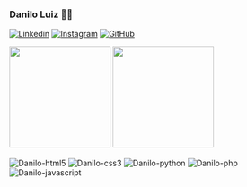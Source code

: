 ### Danilo Luiz 🙋‍♂️

[![Linkedin](https://img.shields.io/badge/LinkedIn-0077B5?style=for-the-badge&logo=linkedin&logoColor=white)](https://www.linkedin.com/in/danilo-nestrovick/) 
[![Instagram](https://img.shields.io/badge/Instagram-E4405F?style=for-the-badge&logo=instagram&logoColor=white)](https://www.instagram.com/nestrovick_10/) [![GitHub](https://img.shields.io/badge/GitHub-100000?style=for-the-badge&logo=github&logoColor=white)](https://github.com/Nestrovick/Nestrovick)



<img height=180em src="https://github-readme-stats.vercel.app/api?username=Nestrovick&show_icons=true&theme=dark#gh-dark-mode-only https://github.com/medonca09/github-readme-stats#gh-dark-mode-only"> <img height=180em src="https://github-readme-stats.vercel.app/api/top-langs/?username=Nestrovick&&theme=dark">

<div style="display: inline_bloc">
<img align="center" alt="Danilo-html5" src="https://img.shields.io/badge/HTML5-E34F26?style=for-the-badge&logo=html5&logoColor=white"/> 
<img align="center" alt="Danilo-css3" src="https://img.shields.io/badge/CSS3-1572B6?style=for-the-badge&logo=css3&logoColor=white"/> 
<img align="center" alt="Danilo-python" src="https://img.shields.io/badge/Python-14354C?style=for-the-badge&logo=python&logoColor=white"/> 
<img align="center" alt="Danilo-php" src="https://img.shields.io/badge/PHP-777BB4?style=for-the-badge&logo=php&logoColor=white"/> 
<img align="center" alt="Danilo-javascript" src="https://img.shields.io/badge/JavaScript-F7DF1E?style=for-the-badge&logo=javascript&logoColor=black"/>
</div>
